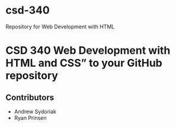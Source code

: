 # csd-340
Repository for Web Development with HTML
<h1>CSD 340 Web Development with HTML and CSS” to your GitHub repository</h1>
<h2>Contributors</h2>
<ul>
  <li>Andrew Sydoriak</li>
  <li>Ryan Prinsen</li>
